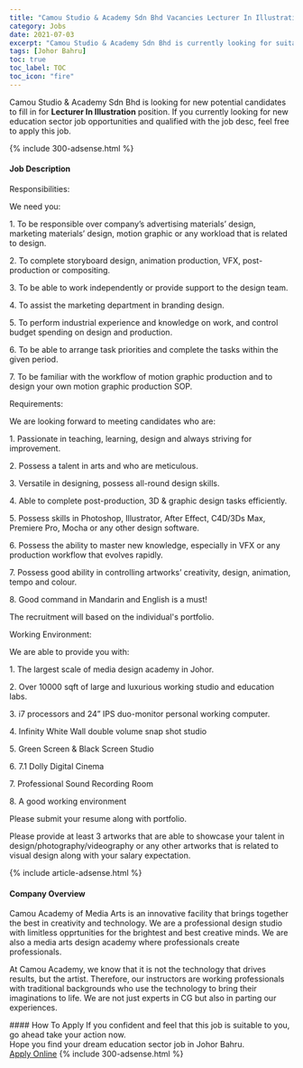 ```yaml
---
title: "Camou Studio & Academy Sdn Bhd Vacancies Lecturer In Illustration" 
category: Jobs 
date: 2021-07-03 
excerpt: "Camou Studio & Academy Sdn Bhd is currently looking for suitable person to fill in the Lecturer In Illustration which positioned at Johor Bahru" 
tags: [Johor Bahru] 
toc: true 
toc_label: TOC 
toc_icon: "fire" 
--- 
```


<p>Camou Studio & Academy Sdn Bhd is looking for new potential candidates to fill in for <b>Lecturer In Illustration</b> position. If you currently looking for new education sector job opportunities and qualified with the job desc, feel free to apply this job.
</p>{% include 300-adsense.html %} 
<div><div><h4>Job Description</h4></div><div><div><span><div><p><span>Responsibilities:</span></p><p><span>We need you:</span></p><p><span>1. To be responsible over company&#8217;s advertising materials&#8217; design, marketing materials&#8217; design, motion graphic or any workload that is related to design.</span></p><p><span>2. To complete storyboard design, animation production, VFX, post-production or compositing.</span></p><p><span>3. To be able to work independently or provide support to the design team.</span></p><p><span>4. To assist the marketing department in branding design.</span></p><p><span>5. To perform industrial experience and knowledge on work, and control budget spending on design and production.</span></p><p><span>6. To be able to arrange task priorities and complete the tasks within the given period.</span></p><p><span>7. To be familiar with the workflow of motion graphic production and to design your own motion graphic production SOP.</span></p><p><span>Requirements:</span></p><p><span>We are looking forward to meeting candidates who are:</span></p><p><span>1. Passionate in teaching, learning, design and always striving for improvement.</span></p><p><span>2. Possess a talent in arts and who are meticulous.</span></p><p><span>3. Versatile in designing, possess all-round design skills.</span></p><p><span>4. Able to complete post-production, 3D &amp; graphic design tasks efficiently.</span></p><p><span>5. Possess skills in Photoshop, Illustrator, After Effect, C4D/3Ds Max, Premiere Pro, Mocha or any other design software.</span></p><p><span>6. Possess the ability to master new knowledge, especially in VFX or any production workflow that evolves rapidly.</span></p><p><span>7. Possess good ability in controlling artworks&#8217; creativity, design, animation, tempo and colour.</span></p><p><span>8. Good command in Mandarin and English is a must!</span></p><p><span>The recruitment will based on the individual's portfolio.</span></p><p><span>Working Environment:</span></p><p><span>We are able to provide you with:</span></p><p><span>1. The largest scale of media design academy in Johor.</span></p><p><span>2. Over 10000 sqft of large and luxurious working studio and education labs.</span></p><p><span>3. i7 processors and 24&#8221; IPS duo-monitor personal working computer.</span></p><p><span>4. Infinity White Wall double volume snap shot studio</span></p><p><span>5. Green Screen &amp; Black Screen Studio</span></p><p><span>6. 7.1 Dolly Digital Cinema</span></p><p><span>7. Professional Sound Recording Room</span></p><p><span>8. A good working environment</span></p><p><span>Please submit your resume along with portfolio.</span></p><p><span>Please provide at least 3 artworks that are able to showcase your talent in design/photography/videography or any other artworks that is related to visual design along with your salary expectation.</span></p></div></span></div></div></div> 
{% include article-adsense.html %} 
<div><div><h4>Company Overview</h4></div><div><div><span><div><p>Camou Academy of Media Arts is an innovative facility that brings together the best in creativity and technology. We are a professional design studio with limitless opprtunities for the brightest and best creative minds. We are also a media arts design academy where professionals create professionals.&#160;</p><p>At Camou Academy, we know that it is not the technology that drives results, but the artist. Therefore, our instructors are working professionals with traditional backgrounds who use the technology to bring their imaginations to life. We are not just experts in CG but also in parting our experiences.</p></div></span></div></div></div> 
#### How To Apply 
If you confident and feel that this job is suitable to you, go ahead take your action now. <br/> 
Hope you find your dream education sector job in Johor Bahru. <br/> 
<a href="https://www.jobstreet.com.my/en/job/lecturer-in-illustration-4593342?jobId=jobstreet-my-job-4593342" class="btn btn--info" target="_blank" rel="nofollow noopenner">Apply Online</a> 
{% include 300-adsense.html %} 